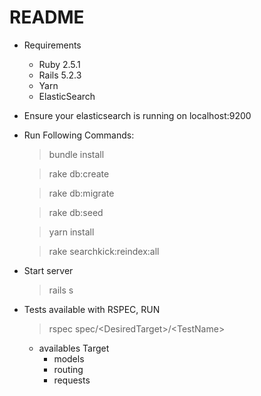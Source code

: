 # README

* Requirements
  - Ruby 2.5.1
  - Rails 5.2.3
  - Yarn
  - ElasticSearch
  
* Ensure your elasticsearch is running on localhost:9200

* Run Following Commands:
  > bundle install
  
  > rake db:create
  
  > rake db:migrate
  
  > rake db:seed
  
  > yarn install
  
  > rake searchkick:reindex:all

* Start server 
  > rails s

* Tests available with RSPEC, RUN
  > rspec spec/\<DesiredTarget\>/\<TestName\>

  - availables Target
    - models
    - routing
    - requests
